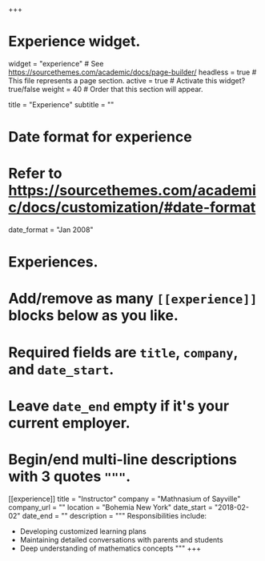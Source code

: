+++
# Experience widget.
widget = "experience"  # See https://sourcethemes.com/academic/docs/page-builder/
headless = true  # This file represents a page section.
active = true  # Activate this widget? true/false
weight = 40  # Order that this section will appear.

title = "Experience"
subtitle = ""

# Date format for experience
#   Refer to https://sourcethemes.com/academic/docs/customization/#date-format
date_format = "Jan 2008"

# Experiences.
#   Add/remove as many `[[experience]]` blocks below as you like.
#   Required fields are `title`, `company`, and `date_start`.
#   Leave `date_end` empty if it's your current employer.
#   Begin/end multi-line descriptions with 3 quotes `"""`.
[[experience]]
  title = "Instructor"
  company = "Mathnasium of Sayville"
  company_url = ""
  location = "Bohemia New York"
  date_start = "2018-02-02"
  date_end = ""
  description = """
  Responsibilities include:
  
  * Developing customized learning plans
  * Maintaining detailed conversations with parents and students
  * Deep understanding of mathematics concepts
  """
+++
